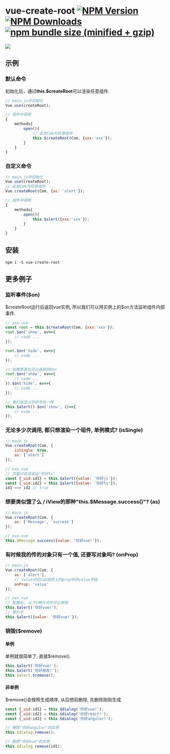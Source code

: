 # vue-create-root   [![NPM Version][npm-image]][npm-url] [![NPM Downloads][downloads-image]][downloads-url] [![npm bundle size (minified + gzip)][size-image]][size-url]

[size-image]: https://img.shields.io/bundlephobia/minzip/vue-create-root.svg
[size-url]: https://bundlephobia.com/result?p=vue-create-root
[npm-image]: https://img.shields.io/npm/v/vue-create-root.svg
[npm-url]: https://npmjs.org/package/vue-create-root

[downloads-image]: https://img.shields.io/npm/dm/vue-create-root.svg
[downloads-url]: https://npmjs.org/package/vue-create-root


![](https://ws1.sinaimg.cn/large/005IQkzXly1g40fdqbmikj30m407udfy.jpg)
## 示例

### 默认命令
初始化后，通过**this.$createRoot**可以渲染任意组件.
```javascript
// main.js中初始化
Vue.use(createRoot);

// 组件中调用
{
    methods{
        open(){
            // 此处Com为任意组件
            this.$createRoot(Com, {xxx:'xxx'});
        }
    }
}
```

### 自定义命令
```javascript
// main.js中初始化
Vue.use(createRoot);
// 此处Com为任意组件
Vue.createRoot(Com, {as: 'alert'});

// 组件中调用
{
    methods{
        open(){
            this.$alert({xxx:'xxx'});
        }
    }
}
```

## 安装 
```shell
npm i -S vue-create-root
```

## 更多例子

### 监听事件($on)

\$createRoot运行后返回vue实例, 所以我们可以用实例上的$on方法监听组件内部事件.

```javascript
// xxx.vue
const root = this.$createRoot(Com, {xxx:'xxx'});
root.$on('show', ev=>{
    // code ...
});

root.$on('hide', ev=>{
    // code ...
});

// 如果愿意也可以连续的$on
root.$on('show', ev=>{
    // code ...
}).$on('hide', ev=>{
    // code ...
});

// 我们自定义的命令也一样
this.$alert().$on('show', ()=>{
    // code ...
});
```

### 无论多少次调用, 都只想渲染一个组件, 单例模式? (isSingle)

```javascript
// main.js
Vue.createRoot(Com, {
    isSingle: true,
    as: ['alert']
});

// xxx.vue
// 页面只会渲染出"你好ts"
const {_uid:id1} = this.$alert({value: '你好js'});
const {_uid:id2} = this.$alert({value: '你好ts'});
id1 === id2 // true
```
### 想要类似饿了么 / iView的那种"this.$Message.success()"? (as)
```javascript
// main.js
Vue.createRoot(Com, {
    as: ['Message', 'success']
});

// xxx.vue
this.$Message.success({value: '你好vue!'});
```

### 有时候我的传的对象只有一个值, 还要写对象吗? (onProp)
```javascript
// main.js
Vue.createRoot(Com, {
    as: ['alert'],
    // value对应Com组件上的prop中的value字段
    onProp: 'value'
});

// xxx.vue
// 配置后, 以下2种方式均可以使用
this.$alert('你好vue!');
// 等价于
this.$alert({value: '你好vue!'});
```

### 销毁($remove)

#### 单例
单例就很简单了, 直接$remove().
```javascript
this.$alert('你好vue!');
this.$alert('你好朋友!');
this.$alert.$remove();
```

#### 非单例
$remove()会按照生成顺序, 从后想前删除, 先删除刚刚生成.
```javascript
const {_uid:id1} = this.$dialog('你好vue!');
const {_uid:id2} = this.$dialog('你好react!');
const {_uid:id3} = this.$dialog('你好angular!');

// 删除"你好angular"的实例
this.$dialog.remove();

// 删除"你好vue"的实例
this.$dialog.remove(id1);
```
